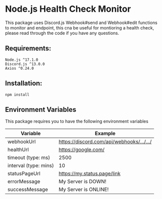 # Node.js Health Check Monitor

This package uses Discord.js Webhook#send and Webhook#edit functions to monitor and endpoint, this cna be useful for montioring a health check, please read through the code if you have any questions.



## Requirements:
```
Node.js ^17.1.0
Discord.js ^13.0.0
Axios ^0.24.0
``` 

## Installation:
```
npm install
```

## Environment Variables
This package requires you to have the following environment variables

| Variable              | Example                                   |
|-----------------------|-------------------------------------------|
| webhookUrl            | https://discord.com/api/webhooks/.../.../ |
| healthUrl             | https://google.com/                       |
| timeout (type: ms)    | 2500                                      |
| interval (type: mins) | 10                                        |
| statusPageUrl         | https://my.status.page/link               |
| errorMessage          | My Server is DOWN!                        |
| successMessage        | My Server is ONLINE!                      |
